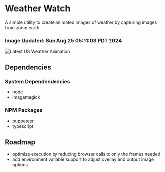 # Weather Watch

A simple utility to create animated images of weather by capturing images from zoom.earth

### Image Updated: Sun Aug 25 05:11:03 PDT 2024

![Latest US Weather Animation](animations/2024-08-25.webp)

## Dependencies
### System Dependendencies
* node
* imagemagick
### NPM Packages
* puppeteer
* typescript

## Roadmap
* optimize execution by reducing browser calls to only the frames needed
* add environment variable support to adjust overlay and output image options
